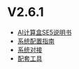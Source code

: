 # V2.6.1

- [AI计算盒SE5说明书](V2R6C01/api-lie-biao/5.SE5Introduce/README.md) 
- [系统配置指南](V2R6C01/api-lie-biao/xi-tong-pei-zhi-zhi-nang/README.md)  
- [系统对接](V2R6C01/api-lie-biao/xi-tong-dui-jie-shuo-ming-shu/README.md)
- [配套工具](V2R6C01/api-lie-biao/4.pei-tao-gong-ju/README.md)

